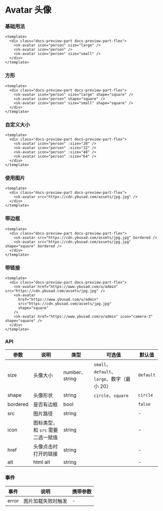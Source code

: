 # Avatar 头像

### 基础用法

<div class="docs-preview-part docs-preview-part-flex">
  <sk-avatar icon="person" size="large" />
  <sk-avatar icon="person" />
  <sk-avatar icon="person" size="small" />
</div>

```vue
<template>
  <div class="docs-preview-part docs-preview-part-flex">
    <sk-avatar icon="person" size="large" />
    <sk-avatar icon="person" />
    <sk-avatar icon="person" size="small" />
  </div>
</template>
```

### 方形

<div class="docs-preview-part docs-preview-part-flex">
  <sk-avatar icon="person" size="large" shape="square" />
  <sk-avatar icon="person" shape="square" />
  <sk-avatar icon="person" size="small" shape="square" />
</div>

```vue
<template>
  <div class="docs-preview-part docs-preview-part-flex">
    <sk-avatar icon="person" size="large" shape="square" />
    <sk-avatar icon="person" shape="square" />
    <sk-avatar icon="person" size="small" shape="square" />
  </div>
</template>
```

### 自定义大小

<div class="docs-preview-part docs-preview-part-flex">
  <sk-avatar icon="person" :size="16" />
  <sk-avatar icon="person" :size="32" />
  <sk-avatar icon="person" :size="48" />
  <sk-avatar icon="person" :size="64" />
</div>

```vue
<template>
  <div class="docs-preview-part docs-preview-part-flex">
    <sk-avatar icon="person" :size="20" />
    <sk-avatar icon="person" :size="32" />
    <sk-avatar icon="person" :size="48" />
    <sk-avatar icon="person" :size="64" />
  </div>
</template>
```

### 使用图片

<div class="docs-preview-part docs-preview-part-flex">
  <sk-avatar src="https://cdn.ybusad.com/assets/jpg.jpg" />
</div>

```vue
<template>
  <div class="docs-preview-part docs-preview-part-flex">
    <sk-avatar src="https://cdn.ybusad.com/assets/jpg.jpg" />
  </div>
</template>
```

### 带边框

<div class="docs-preview-part docs-preview-part-flex">
  <sk-avatar src="https://cdn.ybusad.com/assets/jpg.jpg" bordered />
  <sk-avatar src="https://cdn.ybusad.com/assets/jpg.jpg" shape="square" bordered />
</div>

```vue
<template>
  <div class="docs-preview-part docs-preview-part-flex">
    <sk-avatar src="https://cdn.ybusad.com/assets/jpg.jpg" bordered />
    <sk-avatar src="https://cdn.ybusad.com/assets/jpg.jpg" shape="square" bordered />
  </div>
</template>
```

### 带链接

<div class="docs-preview-part docs-preview-part-flex">
  <sk-avatar href="https://www.ybusad.com/u/admin" src="https://cdn.ybusad.com/assets/jpg.jpg" />
  <sk-avatar href="https://www.ybusad.com/u/admin" src="https://cdn.ybusad.com/assets/jpg.jpg" shape="square"  />
  <sk-avatar href="https://www.ybusad.com/u/admin" icon="camera-3" shape="square"  />
</div>

```vue
<template>
  <div class="docs-preview-part docs-preview-part-flex">
    <sk-avatar href="https://www.ybusad.com/u/admin" src="https://cdn.ybusad.com/assets/jpg.jpg" />
    <sk-avatar
      href="https://www.ybusad.com/u/admin"
      src="https://cdn.ybusad.com/assets/jpg.jpg"
      shape="square"
    />
    <sk-avatar href="https://www.ybusad.com/u/admin" icon="camera-3" shape="square" />
  </div>
</template>
```

### API

| 参数     | 说明                              | 类型           | 可选值                                       | 默认值    |
| -------- | --------------------------------- | -------------- | -------------------------------------------- | --------- |
| size     | 头像大小                          | number、string | `small`、`default`、`large`、数字（最小 20） | `default` |
| shape    | 头像形状                          | string         | `circle`、`square`                           | `circle`  |
| bordered | 是否有边框                        | bool           |                                              | `false`   |
| src      | 图片路径                          | string         |                                              | -         |
| icon     | 图标类型，和 `src` 需要二选一赋值 | string         |                                              | -         |
| href     | 头像点击时打开的链接              | string         |                                              | -         |
| alt      | html alt                          | string         |                                              | -         |

### 事件

| 事件  | 说明               | 携带参数 |
| ----- | ------------------ | -------- |
| error | 图片加载失败时触发 | -        |
